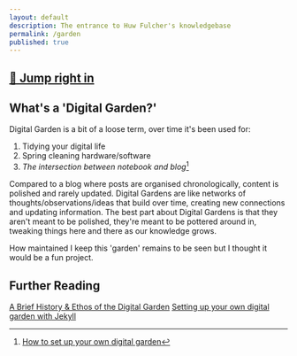 ```yaml
---
layout: default
description: The entrance to Huw Fulcher's knowledgebase
permalink: /garden
published: true
---
```


## [🌱 Jump right in]({{site.baseurl}}/garden/000-home)

## What's a 'Digital Garden?'

Digital Garden is a bit of a loose term, over time it's been used for:

1. Tidying your digital life
2. Spring cleaning hardware/software
3. *The intersection between notebook and blog*[^1]

Compared to a blog where posts are organised chronologically, content is polished and rarely updated. Digital Gardens are like networks of thoughts/observations/ideas that build over time, creating new connections and updating information. The best part about Digital Gardens is that they aren't meant to be polished, they're meant to be pottered around in, tweaking things here and there as our knowledge grows.

How maintained I keep this 'garden' remains to be seen but I thought it would be a fun project.


## Further Reading

[A Brief History & Ethos of the Digital Garden](https://maggieappleton.com/garden-history)
[Setting up your own digital garden with Jekyll](https://maximevaillancourt.com/blog/setting-up-your-own-digital-garden-with-jekyll)

[^1]: [How to set up your own digital garden](https://nesslabs.com/digital-garden-set-up)
